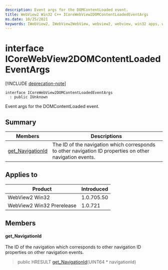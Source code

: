 ```yaml
---
description: Event args for the DOMContentLoaded event.
title: WebView2 Win32 C++ ICoreWebView2DOMContentLoadedEventArgs
ms.date: 10/25/2021
keywords: IWebView2, IWebView2WebView, webview2, webview, win32 apps, win32, edge, ICoreWebView2, ICoreWebView2Controller, browser control, edge html, ICoreWebView2DOMContentLoadedEventArgs
---
```


# interface ICoreWebView2DOMContentLoadedEventArgs

[!INCLUDE [deprecation-note](../includes/deprecation-note.md)]

```
interface ICoreWebView2DOMContentLoadedEventArgs
  : public IUnknown
```

Event args for the DOMContentLoaded event.

## Summary

 Members                        | Descriptions
--------------------------------|---------------------------------------------
[get_NavigationId](#get_navigationid) | The ID of the navigation which corresponds to other navigation ID properties on other navigation events.

## Applies to

Product                         | Introduced
--------------------------------|---------------------------------------------
WebView2 Win32            |    1.0.705.50
WebView2 Win32 Prerelease |    1.0.721

## Members

#### get_NavigationId

The ID of the navigation which corresponds to other navigation ID properties on other navigation events.

> public HRESULT [get_NavigationId](#get_navigationid)(UINT64 * navigationId)

